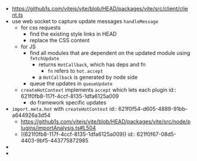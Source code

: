 - https://github1s.com/vitejs/vite/blob/HEAD/packages/vite/src/client/client.ts
- use web socket to capture update messages `handleMessage`
  - for css requests
    - find the existing style links in HEAD
    - replace the CSS content
  - for JS
    - find all modules that are dependent on the updated module using `fetchUpdate`
      - returns `HotCallback`, which has deps and fn
        - `fn` refers to `hot.accept`
      - a `HotCallback` is generated by node side
    - queue the updates in `queueUpdate`
  - `createHotContext` implements `accept` which lets each plugin
    id:: 621f0fb8-117f-4ccf-8135-1dfa6125a009
    - do framework specific updates
- `import.meta.hot` with `createHotContext`
  id:: 621f0f54-d605-4889-91bb-a644926a3d54
  - https://github1s.com/vitejs/vite/blob/HEAD/packages/vite/src/node/plugins/importAnalysis.ts#L504
  - ((621f0fb8-117f-4ccf-8135-1dfa6125a009))
    id:: 621f0f67-08d5-4403-9bf5-443775872985
-
-
